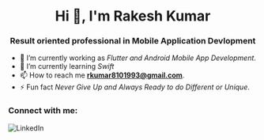 <h1 align="center">Hi 👋, I'm Rakesh Kumar</h1>
<h3 align="center">Result oriented professional in Mobile Application Devlopment</h3>

- 🔭 I’m currently working as *Flutter and Android Mobile App Development*.
- 🌱 I’m currently learning *Swift*
- 📫 How to reach me **rkumar8101993@gmail.com**.
- ⚡ Fun fact *Never Give Up and Always Ready to do Different or Unique*.

<h3 align="left">Connect with me:</h3>

![LinkedIn](https://www.linkedin.com/in/rakesh-kumar-87b69518b)
